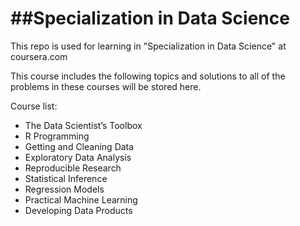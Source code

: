 ##Specialization in Data Science
===================

This repo is used for learning in "Specialization in Data Science" at coursera.com

This course includes the following topics and solutions to all of the problems in these courses will be stored here.

Course list:
* The Data Scientist’s Toolbox
* R Programming
* Getting and Cleaning Data
* Exploratory Data Analysis
* Reproducible Research
* Statistical Inference
* Regression Models
* Practical Machine Learning
* Developing Data Products
